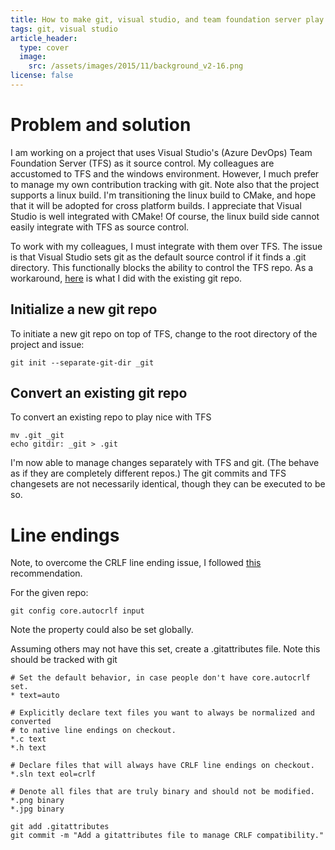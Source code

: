 ```yaml
---
title: How to make git, visual studio, and team foundation server play nicely
tags: git, visual studio
article_header:
  type: cover
  image: 
    src: /assets/images/2015/11/background_v2-16.png
license: false
---
```


# Problem and solution

I am working on a project that uses Visual Studio's (Azure DevOps)
Team Foundation Server (TFS) as it source control.  My colleagues are
accustomed to TFS and the windows environment. However, I much prefer
to manage my own contribution tracking with git.  Note also that the
project supports a linux build. I'm transitioning the linux build to
CMake, and hope that it will be adopted for cross platform builds. I
appreciate that Visual Studio is well integrated with CMake! Of
course, the linux build side cannot easily integrate with TFS as
source control.

To work with my colleagues, I must integrate with them over TFS.  The
issue is that Visual Studio sets git as the default source control if
it finds a .git directory. This functionally blocks the ability to
control the TFS repo. As a workaround,
[here](https://stackoverflow.com/questions/21150060/how-can-you-disable-git-integration-in-visual-studio-2013-permanently)
is what I did with the existing git repo.

## Initialize a new git repo

To initiate a new git repo on top of TFS, change to the root directory of the project and issue:

```console
git init --separate-git-dir _git
```

## Convert an existing git repo

To convert an existing repo to play nice with TFS

```console
mv .git _git
echo gitdir: _git > .git
```

I'm now able to manage changes separately with TFS and git. (The
behave as if they are completely different repos.)  The git commits
and TFS changesets are not necessarily identical, though they can be
executed to be so.

# Line endings

Note, to overcome the CRLF line ending issue, I followed
[this](https://docs.github.com/en/get-started/getting-started-with-git/configuring-git-to-handle-line-endings)
recommendation.

For the given repo:
```console
git config core.autocrlf input
```
Note the property could also be set globally.

Assuming others may not have this set, create a .gitattributes file.  Note this should be tracked with git
```text
# Set the default behavior, in case people don't have core.autocrlf set.
* text=auto

# Explicitly declare text files you want to always be normalized and converted
# to native line endings on checkout.
*.c text
*.h text

# Declare files that will always have CRLF line endings on checkout.
*.sln text eol=crlf

# Denote all files that are truly binary and should not be modified.
*.png binary
*.jpg binary
```

```console
git add .gitattributes
git commit -m "Add a gitattributes file to manage CRLF compatibility."
```
